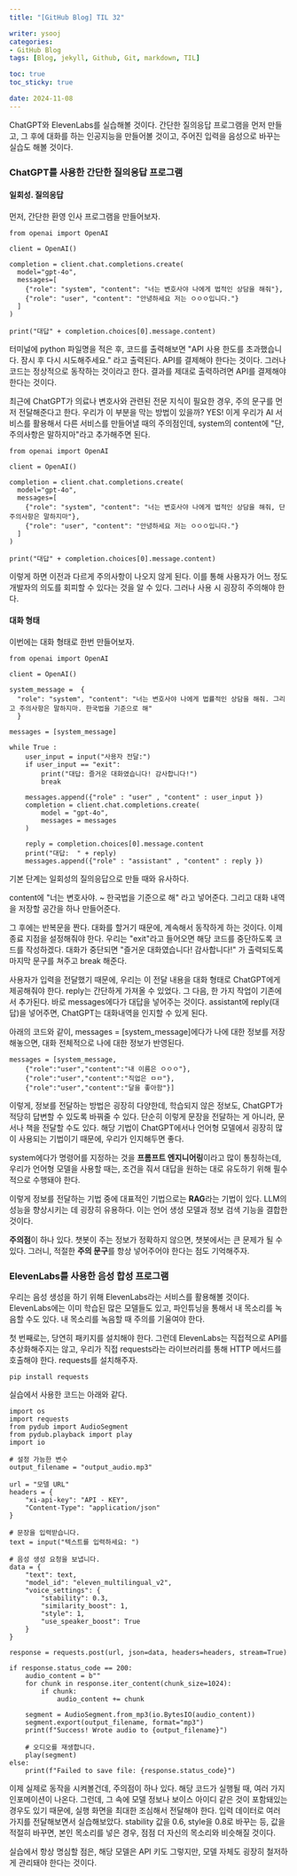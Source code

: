 ```yaml
---
title: "[GitHub Blog] TIL 32"

writer: ysooj
categories:
- GitHub Blog
tags: [Blog, jekyll, Github, Git, markdown, TIL]

toc: true
toc_sticky: true

date: 2024-11-08
---
```


ChatGPT와 ElevenLabs를 실습해볼 것이다. 간단한 질의응답 프로그램을 먼저 만들고, 그 후에 대화를 하는 인공지능을 만들어볼 것이고, 주어진 입력을 음성으로 바꾸는 실습도 해볼 것이다.

### **ChatGPT를 사용한 간단한 질의응답 프로그램**

#### **일회성. 질의응답**

먼저, 간단한 환영 인사 프로그램을 만들어보자.

```
from openai import OpenAI

client = OpenAI()

completion = client.chat.completions.create(
  model="gpt-4o",
  messages=[
    {"role": "system", "content": "너는 변호사야 나에게 법적인 상담을 해줘"},
    {"role": "user", "content": "안녕하세요 저는 ㅇㅇㅇ입니다."}  
  ]
)

print("대답" + completion.choices[0].message.content)
```

터미널에 python 파일명을 적은 후, 코드를 출력해보면 "API 사용 한도를 초과했습니다. 잠시 후 다시 시도해주세요." 라고 출력된다. API를 결제해야 한다는 것이다. 그러나 코드는 정상적으로 동작하는 것이라고 한다. 결과를 제대로 출력하려면 API를 결제해야 한다는 것이다.

최근에 ChatGPT가 의료나 변호사와 관련된 전문 지식이 필요한 경우, 주의 문구를 먼저 전달해준다고 한다. 우리가 이 부분을 막는 방법이 있을까? YES! 이게 우리가 AI 서비스를 활용해서 다른 서비스를 만들어낼 때의 주의점인데, system의 content에 "단, 주의사항은 말하지마"라고 추가해주면 된다.

```
from openai import OpenAI

client = OpenAI()

completion = client.chat.completions.create(
  model="gpt-4o",
  messages=[
    {"role": "system", "content": "너는 변호사야 나에게 법적인 상담을 해줘, 단 주의사항은 말하지마"},
    {"role": "user", "content": "안녕하세요 저는 ㅇㅇㅇ입니다."}  
  ]
)

print("대답" + completion.choices[0].message.content)
```

이렇게 하면 이전과 다르게 주의사항이 나오지 않게 된다. 이를 통해 사용자가 어느 정도 개발자의 의도를 회피할 수 있다는 것을 알 수 있다. 그러나 사용 시 굉장히 주의해야 한다.

#### **대화 형태**

이번에는 대화 형태로 한번 만들어보자.

```
from openai import OpenAI

client = OpenAI()

system_message =  {
  "role": "system", "content": "너는 변호사야 나에게 법률적인 상담을 해줘. 그리고 주의사항은 말하지마. 한국법을 기준으로 해"
  }

messages = [system_message]

while True :
    user_input = input("사용자 전달:")
    if user_input == "exit":
        print("대답: 즐거운 대화였습니다! 감사합니다!")
        break

    messages.append({"role" : "user" , "content" : user_input })
    completion = client.chat.completions.create(
    	model = "gpt-4o",
        messages = messages
    )

    reply = completion.choices[0].message.content
    print("대답:  " + reply)
    messages.append({"role" : "assistant" , "content" : reply })
```

기본 단계는 일회성의 질의응답으로 만들 때와 유사하다.

content에 "너는 변호사야. ~ 한국법을 기준으로 해" 라고 넣어준다. 그리고 대화 내역을 저장할 공간을 하나 만들어준다.

그 후에는 반복문을 짠다. 대화를 할거기 때문에, 계속해서 동작하게 하는 것이다. 이제 종료 지점을 설정해줘야 한다. 우리는 "exit"라고 들어오면 해당 코드를 중단하도록 코드를 작성하겠다. 대화가 중단되면 "즐거운 대화였습니다! 감사합니다!" 가 출력되도록 마지막 문구를 쳐주고 break 해준다.

사용자가 입력을 전달했기 때문에, 우리는 이 전달 내용을 대화 형태로 ChatGPT에게 제공해줘야 한다. reply는 간단하게 가져올 수 있었다. 그 다음, 한 가지 작업이 기존에서 추가된다. 바로 messages에다가 대답을 넣어주는 것이다. assistant에 reply(대답)을 넣어주면, ChatGPT는 대화내역을 인지할 수 있게 된다.

아래의 코드와 같이, messages = \[system\_message\]에다가 나에 대한 정보를 저장해놓으면, 대화 전체적으로 나에 대한 정보가 반영된다.

```
messages = [system_message,
	{"role":"user","content":"내 이름은 ㅇㅇㅇ"},
    {"role":"user","content":"직업은 ㅁㅁ"},
    {"role":"user","content":"달을 좋아함"}]
```

이렇게, 정보를 전달하는 방법은 굉장히 다양한데, 학습되지 않은 정보도, ChatGPT가 적당히 답변할 수 있도록 바꿔줄 수 있다. 단순히 이렇게 문장을 전달하는 게 아니라, 문서나 책을 전달할 수도 있다. 해당 기법이 ChatGPT에서나 언어형 모델에서 굉장히 많이 사용되는 기법이기 때문에, 우리가 인지해두면 좋다.

system에다가 명령어를 지정하는 것을 **프롬프트 엔지니어링**이라고 많이 통칭하는데, 우리가 언어형 모델을 사용할 때는, 조건을 줘서 대답을 원하는 대로 유도하기 위해 필수적으로 수행돼야 한다.

이렇게 정보를 전달하는 기법 중에 대표적인 기법으로는 **RAG**라는 기법이 있다. LLM의 성능을 향상시키는 데 굉장히 유용하다. 이는 언어 생성 모델과 정보 검색 기능을 결합한 것이다.

**주의점**이 하나 있다. 챗봇이 주는 정보가 정확하지 않으면, 챗봇에서는 큰 문제가 될 수 있다. 그러니, 적절한 **주의 문구**를 항상 넣어주어야 한다는 점도 기억해주자.

### **ElevenLabs를 사용한 음성 합성 프로그램**

우리는 음성 생성을 하기 위해 ElevenLabs라는 서비스를 활용해볼 것이다. ElevenLabs에는 이미 학습된 많은 모델들도 있고, 파인튜닝을 통해서 내 목소리를 녹음할 수도 있다. 내 목소리를 녹음할 때 주의를 기울여야 한다.

첫 번째로는, 당연히 패키지를 설치해야 한다. 그런데 ElevenLabs는 직접적으로 API를 추상화해주지는 않고, 우리가 직접 requests라는 라이브러리를 통해 HTTP 메서드를 호출해야 한다. requests를 설치해주자.

```
pip install requests
```

실습에서 사용한 코드는 아래와 같다.

```
import os
import requests
from pydub import AudioSegment
from pydub.playback import play
import io

# 설정 가능한 변수
output_filename = "output_audio.mp3"

url = "모델 URL"
headers = {
    "xi-api-key": "API - KEY",
    "Content-Type": "application/json"
}

# 문장을 입력받습니다.
text = input("텍스트를 입력하세요: ")

# 음성 생성 요청을 보냅니다.
data = {
    "text": text,
    "model_id": "eleven_multilingual_v2",
    "voice_settings": {
        "stability": 0.3,
        "similarity_boost": 1,
        "style": 1,
        "use_speaker_boost": True
    }
}

response = requests.post(url, json=data, headers=headers, stream=True)

if response.status_code == 200:
    audio_content = b""
    for chunk in response.iter_content(chunk_size=1024):
        if chunk:
            audio_content += chunk

    segment = AudioSegment.from_mp3(io.BytesIO(audio_content))
    segment.export(output_filename, format="mp3")
    print(f"Success! Wrote audio to {output_filename}")

    # 오디오를 재생합니다.
    play(segment)
else:
    print(f"Failed to save file: {response.status_code}")
```

이제 실제로 동작을 시켜볼건데, 주의점이 하나 있다. 해당 코드가 실행될 때, 여러 가지 인포메이션이 나온다. 그런데, 그 속에 모델 정보나 보이스 아이디 같은 것이 포함돼있는 경우도 있기 때문에, 실행 화면을 최대한 조심해서 전달해야 한다. 입력 데이터로 여러 가지를 전달해보면서 실습해보았다. stability 값을 0.6, style을 0.8로 바꾸는 등, 값을 적절히 바꾸면, 본인 목소리를 넣은 경우, 점점 더 자신의 목소리와 비슷해질 것이다.

실습에서 항상 명심할 점은, 해당 모델은 API 키도 그렇지만, 모델 자체도 굉장히 철저하게 관리돼야 한다는 것이다.